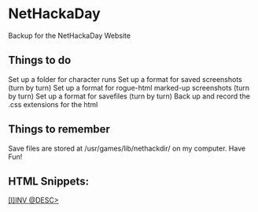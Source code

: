 # NetHackaDay

Backup for the NetHackaDay Website

## Things to do

Set up a folder for character runs
Set up a format for saved screenshots (turn by turn)
Set up a format for rogue-html marked-up screenshots (turn by turn)
Set up a format for savefiles (turn by turn)
Back up and record the .css extensions for the html

## Things to remember

Save files are stored at /usr/games/lib/nethackdir/ on my computer. 
Have Fun! 

## HTML Snippets:

<a href=# class="inv">[I]<span>INV</span>
<a href=# class="det">@<span>DESC></span>
